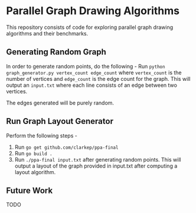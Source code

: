 # Parallel Graph Drawing Algorithms
This repository consists of code for exploring parallel graph drawing algorithms and their benchmarks.

## Generating Random Graph
In order to generate random points, do the following - 
Run `python graph_generator.py vertex_count edge_count` where `vertex_count` is the number of vertices and `edge_count` is the edge count for the graph. This will output an `input.txt` where each line consists of an edge between two vertices.

The edges generated will be purely random.

## Run Graph Layout Generator
Perform the following steps - 
1. Run `go get github.com/clarkep/ppa-final`
2. Run `go build .`
3. Run `./ppa-final input.txt` after generating random points. This will output a layout of the graph provided in input.txt after computing a layout algorithm.

## Future Work
TODO